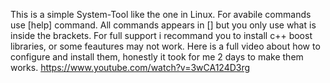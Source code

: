 This is a simple System-Tool like the one in Linux.
For avabile commands use [help] command.
All commands appears in [] but you only use what is inside the brackets.
For full support i recommand you to install c++ boost libraries, or some feautures may not work.
Here is a full video about how to configure and install them, honestly it took for me 2 days to make them works.
https://www.youtube.com/watch?v=3wCA124D3rg
